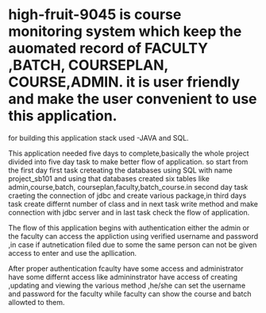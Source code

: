 # high-fruit-9045 is course monitoring system which keep the auomated record of FACULTY ,BATCH, COURSEPLAN, COURSE,ADMIN. it is user friendly and make the user convenient to use this application.

for building this application stack used -JAVA and SQL.

This application needed five days to complete,basically the whole project divided into five day task to make better flow of application. so start from the first day first task creteating the databases using SQL with name project_sb101 and using that databases created six tables like admin,course,batch, courseplan,faculty,batch_course.in second day task craeting the connection of jdbc and create various package,in third days task create differnt number of class and in next task write method and make connection with jdbc server and in last task check the flow of application.

The flow of this application begins with authentication either the admin or the faculty can access the appliction using verified username and password ,in case if autnetication filed due to some the same person can not be given access to enter and use the apllication.

After proper authentication fcaulty have some access and administrator have some differnt access like admininstrator have access of creating ,updating and viewing the various method ,he/she can set the username and password for the faculty while faculty can show the course and batch allowted to them.
